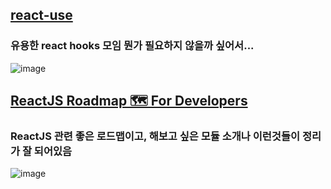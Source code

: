 ## [react-use](https://github.com/streamich/react-use?fbclid=IwAR0dAgNKsxJAbxoU8VhJ87esulCxP2AyVoxQb_R01O6nM0B44MPyeYfGvEA)
### 유용한 react hooks 모임 뭔가 필요하지 않을까 싶어서...
![image](https://avatars0.githubusercontent.com/u/9773803?s=400&v=4)

## [ReactJS Roadmap 🗺 For Developers](https://dev.to/theme_selection/reactjs-roadmap-for-developers-2824?fbclid=IwAR2nRMWvQ9hPAkAOUYIrz6sb0EAU6tZvCX6TMYTdxm5ZW3a0MIcYP6Z7oOw)
### ReactJS 관련 좋은 로드맵이고, 해보고 싶은 모듈 소개나 이런것들이 정리가 잘 되어있음
![image](https://res.cloudinary.com/practicaldev/image/fetch/s--1sbeprFD--/c_imagga_scale,f_auto,fl_progressive,h_420,q_auto,w_1000/https://dev-to-uploads.s3.amazonaws.com/i/4t5s6u97jg9czgrdb6bk.png)

